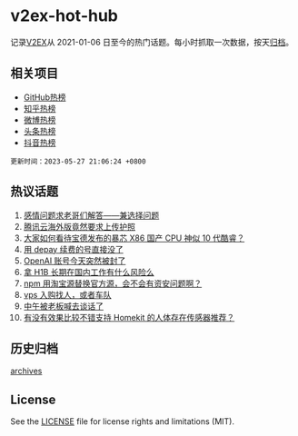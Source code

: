 # v2ex-hot-hub

 记录[V2EX](https://www.v2ex.com/)从 2021-01-06 日至今的热门话题。每小时抓取一次数据，按天[归档](archives)。
 
 ## 相关项目

- [GitHub热榜](https://github.com/snaildev/github-hot-hub)
- [知乎热榜](https://github.com/snaildev/zhihu-hot-hub)
- [微博热榜](https://github.com/snaildev/weibo-hot-hub)
- [头条热榜](https://github.com/snaildev/toutiao-hot-hub)
- [抖音热榜](https://github.com/snaildev/douyin-hot-hub)


 `更新时间：2023-05-27 21:06:24 +0800`

## 热议话题

1. [感情问题求老哥们解答——兼选择问题](https://www.v2ex.com/t/943323)
1. [腾讯云海外版竟然要求上传护照](https://www.v2ex.com/t/943347)
1. [大家如何看待宝德发布的暴芯 X86 国产 CPU 神似 10 代酷睿？](https://www.v2ex.com/t/943346)
1. [用 depay 续费的号直接没了](https://www.v2ex.com/t/943370)
1. [OpenAI 账号今天突然被封了](https://www.v2ex.com/t/943395)
1. [拿 H1B 长期在国内工作有什么风险么](https://www.v2ex.com/t/943404)
1. [npm 用淘宝源替换官方源，会不会有资安问题啊？](https://www.v2ex.com/t/943410)
1. [vps 入购找人，或者车队](https://www.v2ex.com/t/943412)
1. [中午被老板喊去谈话了](https://www.v2ex.com/t/943429)
1. [有没有效果比较不错支持 Homekit 的人体存在传感器推荐？](https://www.v2ex.com/t/943321)

## 历史归档

[archives](archives)

## License

See the [LICENSE](LICENSE) file for license rights and limitations (MIT).
